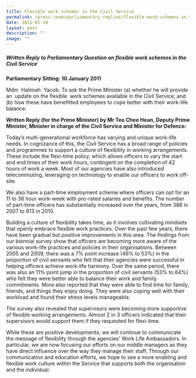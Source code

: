 ```yaml
---
title: Flexible work schemes in the Civil Service
permalink: /press-room/parliamentary-replies/flexible-work-schemes-in-the-civil-service/
date: 2011-01-10
layout: post
description: ""
image: ""
---
```

##### Written Reply to Parliamentary Question on flexible work schemes in the Civil Service

**Parliamentary Sitting: 10 January 2011**

Mdm  Halimah  Yacob: To ask the Prime Minister (a) whether he will provide an  update on the flexible  work schemes available in the Civil Service; and (b) how these have benefitted employees to cope better with their work-life balance.

**Written Reply (for the Prime Minister) by Mr Teo Chee Hean, Deputy Prime Minister, Minister in charge of the Civil Service and Minister for Defence:**

Today’s multi-generational workforce has varying and unique work-life needs. In cognizance of this, the Civil Service has a broad range of policies and programmes to support a culture of flexibility in working arrangements. These include the flexi-time policy, which allows officers to vary the start and end times of their work hours, contingent on the completion of 42 hours of work a week. Most of our agencies have also introduced telecommuting, leveraging on technology to enable our officers to work off-site. 

We also have a part-time employment scheme where officers can opt for an 11 to 36 hour work-week with pro-rated salaries and benefits. The number of part-time officers has substantially increased over the years, from 388 in 2007 to 813 in 2010.

Building a culture of flexibility takes time, as it involves cultivating mindsets that openly embrace flexible work practices. Over the past few years, there have been gradual but positive improvements in this area. The findings from our biennial survey show that officers are becoming more aware of the various work-life practices and policies in their organisations. Between 2005 and 2009, there was a 7% point increase (46% to 53%) in the proportion of civil servants who felt that their agencies were successful in helping officers achieve work-life harmony. Over the same period, there was also an 11% point jump in the proportion of civil servants (53% to 64%) who felt they were better able to balance their work and family commitments. More also reported that they were able to find time for family, friends, and things they enjoy doing. They were also coping well with their workload and found their stress levels manageable.

The survey also revealed that supervisors were becoming more supportive of flexible working arrangements. Almost 2 in 3 officers indicated that their supervisors would support them if they requested for flexi-time.

While these are positive developments, we will continue to communicate the message of flexibility through the agencies’ Work Life Ambassadors. In particular, we are now focusing our efforts on our middle managers as they have direct influence over the way they manage their staff. Through our communication and education efforts, we hope to see a more enabling and flexible work culture within the Service that supports both the organisation and the individual.